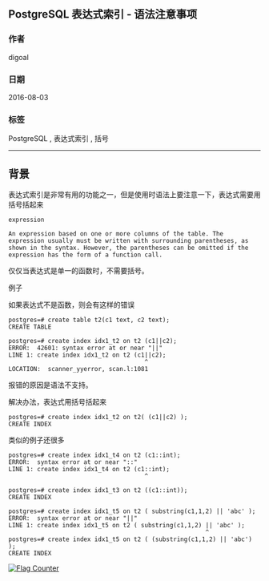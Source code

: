 ## PostgreSQL 表达式索引 - 语法注意事项  
                                                                          
### 作者                                                                              
digoal                                                                              
                                                                          
### 日期                                                                              
2016-08-03                                                                          
                                                                          
### 标签                                                                              
PostgreSQL , 表达式索引 , 括号               
                                                                          
----                                                                              
                                                                          
## 背景  
表达式索引是非常有用的功能之一，但是使用时语法上要注意一下，表达式需要用括号括起来      
  
```  
expression  
  
An expression based on one or more columns of the table. The expression usually must be written with surrounding parentheses, as shown in the syntax. However, the parentheses can be omitted if the expression has the form of a function call.  
```  
  
仅仅当表达式是单一的函数时，不需要括号。     
    
例子    
  
如果表达式不是函数，则会有这样的错误    
  
```  
postgres=# create table t2(c1 text, c2 text);  
CREATE TABLE  
  
postgres=# create index idx1_t2 on t2 (c1||c2);  
ERROR:  42601: syntax error at or near "||"  
LINE 1: create index idx1_t2 on t2 (c1||c2);  
                                      ^  
LOCATION:  scanner_yyerror, scan.l:1081  
```  
    
报错的原因是语法不支持。    
  
解决办法，表达式用括号括起来    
  
```  
postgres=# create index idx1_t2 on t2( (c1||c2) );  
CREATE INDEX  
```  
    
类似的例子还很多    
  
```  
postgres=# create index idx1_t4 on t2 (c1::int);  
ERROR:  syntax error at or near "::"  
LINE 1: create index idx1_t4 on t2 (c1::int);  
                                      ^  
  
postgres=# create index idx1_t3 on t2 ((c1::int));  
CREATE INDEX  
  
postgres=# create index idx1_t5 on t2 ( substring(c1,1,2) || 'abc' );  
ERROR:  syntax error at or near "||"  
LINE 1: create index idx1_t5 on t2 ( substring(c1,1,2) || 'abc' );  
                                                       ^  
postgres=# create index idx1_t5 on t2 ( (substring(c1,1,2) || 'abc') );  
CREATE INDEX  
```  
                                                                          
                            
                        
  
<a rel="nofollow" href="http://info.flagcounter.com/h9V1"  ><img src="http://s03.flagcounter.com/count/h9V1/bg_FFFFFF/txt_000000/border_CCCCCC/columns_2/maxflags_12/viewers_0/labels_0/pageviews_0/flags_0/"  alt="Flag Counter"  border="0"  ></a>  
  
